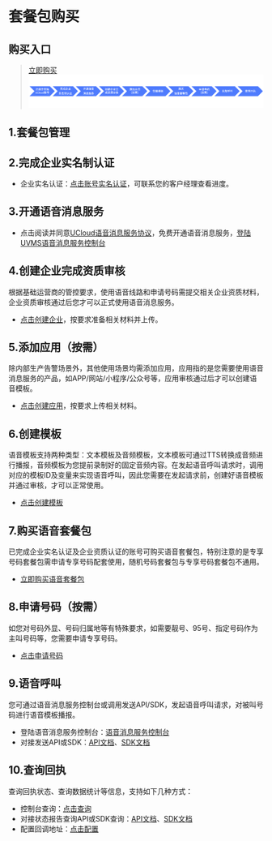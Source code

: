 
   
<!--一下子提供一种思路，欢迎大家发挥 -->

# 套餐包购买


## 购买入口

>[立即购买](https://console.ucloud.cn/uvms/buy?Purpose=1)
![快速入门.png](images/快速入门.png)


## 1.套餐包管理




## 2.完成企业实名制认证

* 企业实名认证：[点击账号实名认证](https://passport.ucloud.cn/login?service=https%3A%2F%2Fconsole.ucloud.cn%2Fuaccount%2Fauthentication#login)，可联系您的客户经理查看进度。


## 3.开通语音消息服务

* 点击阅读并同意[UCloud语音消息服务协议](/uvms/introduction/agreement.md)，免费开通语音消息服务，[登陆UVMS语音消息服务控制台](https://console.ucloud.cn/uvms/)


## 4.创建企业完成资质审核

根据基础运营商的管控要求，使用语音线路和申请号码需提交相关企业资质材料，企业资质审核通过后您才可以正式使用语音消息服务。

* [点击创建企业](https://console.ucloud.cn/uvms/company/create)，按要求准备相关材料并上传。


## 5.添加应用（按需）

除内部生产告警场景外，其他使用场景均需添加应用，应用指的是您需要使用语音消息服务的产品，如APP/网站/小程序/公众号等，应用审核通过后才可以创建语音模板。

* [点击创建应用](https://console.ucloud.cn/uvms/qualification)，按要求上传相关材料。


## 6.创建模板

语音模板支持两种类型：文本模板及音频模板，文本模板可通过TTS转换成音频进行播报，音频模板为您提前录制好的固定音频内容。在发起语音呼叫请求时，调用对应的模板ID及变量来实现语音呼叫，因此您需要在发起请求前，创建好语音模板并通过审核，才可以正常使用。

* [点击创建模板](https://console.ucloud.cn/uvms/interval)


## 7.购买语音套餐包

已完成企业实名认证及企业资质认证的账号可购买语音套餐包，特别注意的是专享号码套餐包需申请专享号码配套使用，随机号码套餐包与专享号码套餐包不通用。

* [立即购买语音套餐包](https://console.ucloud.cn/uvms/buy?Purpose=1)

## 8.申请号码（按需）

如您对号码外显、号码归属地等有特殊要求，如需要靓号、95号、指定号码作为主叫号码等，您需要申请专享号码。

* [点击申请号码](https://console.ucloud.cn/uvms/interval)


## 9.语音呼叫

您可通过语音消息服务控制台或调用发送API/SDK，发起语音呼叫请求，对被叫号码进行语音模板播报。

* 登陆语音消息服务控制台：[语音消息服务控制台](https://console.ucloud.cn/uvms/new)
* 对接发送API或SDK：[API文档](https://docs.ucloud.cn/api/uvms-api/send_uvms_message)、[SDK文档]()


## 10.查询回执

查询回执状态、查询数据统计等信息，支持如下几种方式：

* 控制台查询：[点击查询](https://console.ucloud.cn/uvms/)
* 对接状态报告查询API或SDK查询：[API文档](https://docs.ucloud.cn/api/uvms-api/send_uvms_message)、[SDK文档]()
* 配置回调地址：[点击配置](https://console.ucloud.cn/uvms/config)
